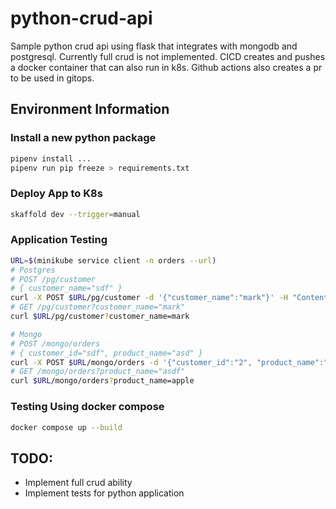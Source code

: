 # python-crud-api

Sample python crud api using flask that integrates with mongodb and postgresql. Currently full crud is not implemented.
CICD creates and pushes a docker container that can also run in k8s.
Github actions also creates a pr to be used in gitops.


## Environment Information

### Install a new python package

``` bash
pipenv install ...
pipenv run pip freeze > requirements.txt
```

### Deploy App to K8s 
``` bash
skaffold dev --trigger=manual
```

### Application Testing

``` bash
URL=$(minikube service client -n orders --url)
# Postgres
# POST /pg/customer
# { customer_name="sdf" }
curl -X POST $URL/pg/customer -d '{"customer_name":"mark"}' -H "Content-Type: application/json"
# GET /pg/customer?customer_name="mark"
curl $URL/pg/customer?customer_name=mark

# Mongo
# POST /mongo/orders
# { customer_id="sdf", product_name="asd" }
curl -X POST $URL/mongo/orders -d '{"customer_id":"2", "product_name":"apple"}' -H "Content-Type: application/json"
# GET /mongo/orders?product_name="asdf"
curl $URL/mongo/orders?product_name=apple
```

### Testing Using docker compose

``` bash 
docker compose up --build 
```

## TODO:

- Implement full crud ability
- Implement tests for python application